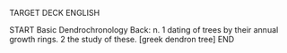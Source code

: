 TARGET DECK
ENGLISH

START
Basic
Dendrochronology
Back: n. 1 dating of trees by their annual growth rings. 2 the study of these. [greek dendron tree]
END
